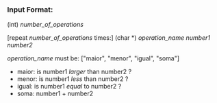 ### Input Format:

(int) _number_of_operations_

[repeat _number_of_operations_ times:]
(char *) _operation_name_ _number1_ _number2_                

_operation_name_ must be: ["maior", "menor", "igual", "soma"]   
* maior: is number1  _larger_  than number2 ?          
* menor: is number1  _less_    than number2 ?          
* igual: is number1  _equal_     to number2 ?          
* soma:  number1 + number2
